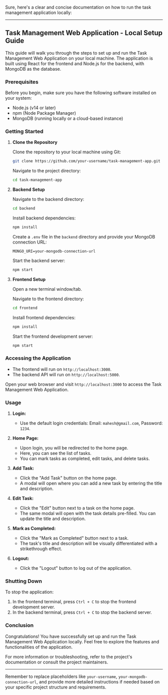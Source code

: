 Sure, here's a clear and concise documentation on how to run the task management application locally:

---

## Task Management Web Application - Local Setup Guide

This guide will walk you through the steps to set up and run the Task Management Web Application on your local machine. The application is built using React for the frontend and Node.js for the backend, with MongoDB as the database.

### Prerequisites

Before you begin, make sure you have the following software installed on your system:

- Node.js (v14 or later)
- npm (Node Package Manager)
- MongoDB (running locally or a cloud-based instance)

### Getting Started

1. **Clone the Repository**

   Clone the repository to your local machine using Git:

   ```bash
   git clone https://github.com/your-username/task-management-app.git
   ```

   Navigate to the project directory:

   ```bash
   cd task-management-app
   ```

2. **Backend Setup**

   Navigate to the backend directory:

   ```bash
   cd backend
   ```

   Install backend dependencies:

   ```bash
   npm install
   ```

   Create a `.env` file in the `backend` directory and provide your MongoDB connection URL:

   ```plaintext
   MONGO_URI=your-mongodb-connection-url
   ```

   Start the backend server:

   ```bash
   npm start
   ```

3. **Frontend Setup**

   Open a new terminal window/tab.

   Navigate to the frontend directory:

   ```bash
   cd frontend
   ```

   Install frontend dependencies:

   ```bash
   npm install
   ```

   Start the frontend development server:

   ```bash
   npm start
   ```

### Accessing the Application

- The frontend will run on `http://localhost:3000`.
- The backend API will run on `http://localhost:5000`.

Open your web browser and visit `http://localhost:3000` to access the Task Management Web Application.

### Usage

1. **Login:**

   - Use the default login credentials: Email: `mahesh@gmail.com`, Password: `1234`.

2. **Home Page:**

   - Upon login, you will be redirected to the home page.
   - Here, you can see the list of tasks.
   - You can mark tasks as completed, edit tasks, and delete tasks.

3. **Add Task:**

   - Click the "Add Task" button on the home page.
   - A modal will open where you can add a new task by entering the title and description.

4. **Edit Task:**

   - Click the "Edit" button next to a task on the home page.
   - The same modal will open with the task details pre-filled. You can update the title and description.

5. **Mark as Completed:**

   - Click the "Mark as Completed" button next to a task.
   - The task's title and description will be visually differentiated with a strikethrough effect.

6. **Logout:**

   - Click the "Logout" button to log out of the application.

### Shutting Down

To stop the application:

1. In the frontend terminal, press `Ctrl + C` to stop the frontend development server.
2. In the backend terminal, press `Ctrl + C` to stop the backend server.

### Conclusion

Congratulations! You have successfully set up and run the Task Management Web Application locally. Feel free to explore the features and functionalities of the application.

For more information or troubleshooting, refer to the project's documentation or consult the project maintainers.

---

Remember to replace placeholders like `your-username`, `your-mongodb-connection-url`, and provide more detailed instructions if needed based on your specific project structure and requirements.
